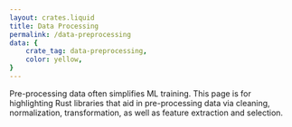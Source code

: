 ```yaml
---
layout: crates.liquid
title: Data Processing
permalink: /data-preprocessing
data: {
    crate_tag: data-preprocessing,
    color: yellow,
}
---
```


Pre-processing data often simplifies ML training.
This page is for highlighting Rust libraries that aid in pre-processing
data via cleaning, normalization, transformation, as
well as feature extraction and selection.